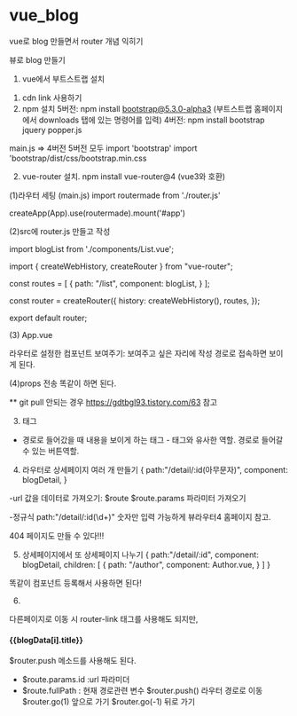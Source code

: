 # vue_blog
vue로 blog 만들면서 router 개념 익히기

뷰로 blog 만들기

1. vue에서 부트스트랩 설치

1) cdn link 사용하기
2) npm 설치
5버전: npm install bootstrap@5.3.0-alpha3
(부트스트랩 홈페이지에서 downloads 탭에 있는 명령어를 입력)
4버전: npm install bootstrap jquery popper.js

main.js => 4버전 5버전 모두
import 'bootstrap'
import 'bootstrap/dist/css/bootstrap.min.css


2. vue-router 설치.
npm install vue-router@4 
(vue3와 호환)

(1)라우터 세팅 (main.js)
import routermade from './router.js'

createApp(App).use(routermade).mount('#app')


(2)src에 router.js 만들고 작성

import blogList from './components/List.vue';

import { createWebHistory, createRouter } from "vue-router";

const routes = [
  {
    path: "/list",
    component: blogList,
  }
];

const router = createRouter({
  history: createWebHistory(),
  routes,
});

export default router; 

(3) App.vue

<router-view></router-view>
라우터로 설정한 컴포넌트 보여주기: 보여주고 싶은 자리에 작성
경로로 접속하면 보이게 된다.

(4)props 전송
<router-view :blogData="blogData"></router-view>
똑같이 하면 된다.



** git pull 안되는 경우
https://gdtbgl93.tistory.com/63
참고


3. <router> 태그

- <rounter-view></router-view>
경로로 들어갔을 때 내용을 보이게 하는 태그
-<router-link></router-link>
<a>태그와 유사한 역할. 경로로 들어갈 수 있는 버튼역할.

4. 라우터로 상세페이지 여러 개 만들기
{
        path:"/detail/:id(아무문자)",
        component: blogDetail,
    }

-url 값을 데이터로 가져오기: $route
$route.params 파라미터 가져오기

-정규식
path:"/detail/:id(\\d+)" 숫자만 입력 가능하게
뷰라우터4 홈페이지 참고.

404 페이지도 만들 수 있다!!!


<template>
    {{$route.params.id}}
    <h2>상세페이지입니다.</h2>
    <div>
        <h4>{{blogData[$route.params.id].title}} </h4>
        <h4>{{blogData[$route.params.id].content}}</h4>
    </div>
</template>



5. 상세페이지에서 또 상세페이지 나누기
{
        path:"/detail/:id",
        component: blogDetail,
        children: [
            {
                path: "/author",
                component: Author.vue,
            }
        ]
    }

똑같이 컴포넌트 등록해서 사용하면 된다!

6.
다른페이지로 이동 시
router-link 태그를 사용해도 되지만,

<h4 @click="$router.push(`/detail/${i}`)">{{blogData[i].title}}</h4>

$router.push 메소드를 사용해도 된다.

* $route.params.id 
:url 파라미더
* $route.fullPath
: 현재 경로관련 변수
$router.push()
라우터 경로로 이동
$router.go(1)
앞으로 가기
$router.go(-1)
뒤로 가기
